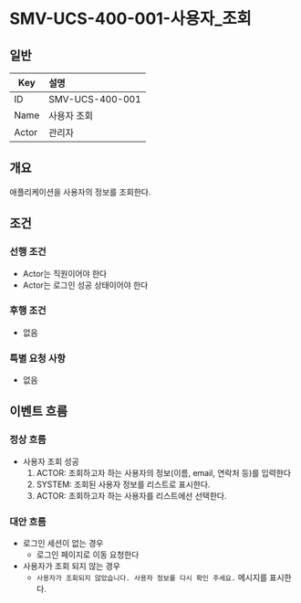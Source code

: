# SMV-UCS-400-001-사용자\_조회

## 일반
| Key   | 설명 |
|-------| :-- |
| ID    | SMV-UCS-400-001 |
| Name  | 사용자 조회 |
| Actor | 관리자 |

## 개요
애플리케이션을 사용자의 정보를 조회한다.

## 조건
### 선행 조건
* Actor는 직원이어야 한다
* Actor는 로그인 성공 상태이어야 한다
  
### 후행 조건
* 없음

### 특별 요청 사항
* 없음

## 이벤트 흐름

### 정상 흐름
* 사용자 조회 성공
	1. ACTOR: 조회하고자 하는 사용자의 정보(이름, email, 연락처 등)를 입력한다
	2. SYSTEM: 조회된 사용자 정보를 리스트로 표시한다.
	3. ACTOR: 조회하고자 하는 사용자를 리스트에선 선택한다.

### 대안 흐름
* 로그인 세션이 없는 경우
	* 로그인 페이지로 이동 요청한다
* 사용자가 조회 되지 않는 경우
	* `사용자가 조회되지 않았습니다. 사용자 정보를 다시 확인 주세요.` 메시지를 표시한다.